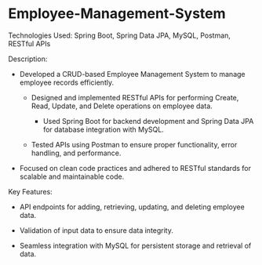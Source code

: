 # Employee-Management-System

Technologies Used: Spring Boot, Spring Data JPA, MySQL, Postman, RESTful APIs


Description:

  - Developed a CRUD-based Employee Management System to manage employee records efficiently.

    - Designed and implemented RESTful APIs for performing Create, Read, Update, and Delete operations on employee data.

      - Used Spring Boot for backend development and Spring Data JPA for database integration with MySQL.

    - Tested APIs using Postman to ensure proper functionality, error handling, and performance.

   - Focused on clean code practices and adhered to RESTful standards for scalable and maintainable code.


Key Features:

  - API endpoints for adding, retrieving, updating, and deleting employee data.
    
  - Validation of input data to ensure data integrity.

  - Seamless integration with MySQL for persistent storage and retrieval of data.

